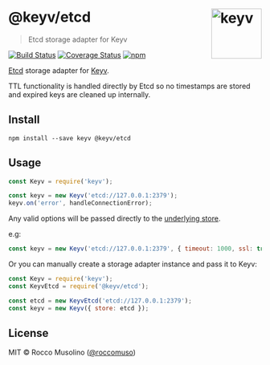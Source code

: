 # @keyv/etcd [<img width="100" align="right" src="https://rawgit.com/lukechilds/keyv/master/media/logo.svg" alt="keyv">](https://github.com/lukechilds/keyv)

> Etcd storage adapter for Keyv

[![Build Status](https://travis-ci.org/roccomuso/keyv-etcd.svg?branch=master)](https://travis-ci.org/roccomuso/keyv-etcd)
[![Coverage Status](https://coveralls.io/repos/github/roccomuso/keyv-etcd/badge.svg?branch=master)](https://coveralls.io/github/roccomuso/keyv-etcd?branch=master)
[![npm](https://img.shields.io/npm/v/@keyv/etcd.svg)](https://www.npmjs.com/package/@keyv/etcd)

[Etcd](/coreos/etcd) storage adapter for [Keyv](https://github.com/lukechilds/keyv).

TTL functionality is handled directly by Etcd so no timestamps are stored and expired keys are cleaned up internally.


## Install

```shell
npm install --save keyv @keyv/etcd
```

## Usage

```js
const Keyv = require('keyv');

const keyv = new Keyv('etcd://127.0.0.1:2379');
keyv.on('error', handleConnectionError);
```

Any valid options will be passed directly to the [underlying store](https://github.com/stianeikeland/node-etcd#constructor-options).

e.g:

```js
const keyv = new Keyv('etcd://127.0.0.1:2379', { timeout: 1000, ssl: true });
```

Or you can manually create a storage adapter instance and pass it to Keyv:

```js
const Keyv = require('keyv');
const KeyvEtcd = require('@keyv/etcd');

const etcd = new KeyvEtcd('etcd://127.0.0.1:2379');
const keyv = new Keyv({ store: etcd });
```

## License

MIT © Rocco Musolino ([@roccomuso](https://twitter.com/roccomuso))
